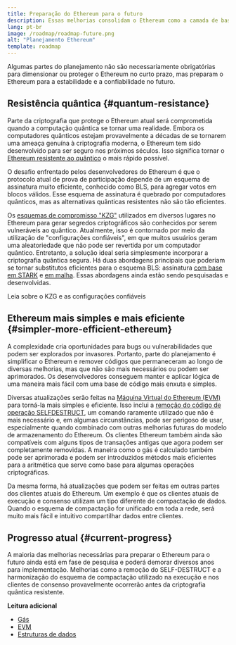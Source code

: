 ```yaml
---
title: Preparação do Ethereum para o futuro
description: Essas melhorias consolidam o Ethereum como a camada de base resiliente e descentralizada para o futuro, seja ele qual for.
lang: pt-br
image: /roadmap/roadmap-future.png
alt: "Planejamento Ethereum"
template: roadmap
---
```


Algumas partes do planejamento não são necessariamente obrigatórias para dimensionar ou proteger o Ethereum no curto prazo, mas preparam o Ethereum para a estabilidade e a confiabilidade no futuro.

## Resistência quântica {#quantum-resistance}

Parte da criptografia que protege o Ethereum atual será comprometida quando a computação quântica se tornar uma realidade. Embora os computadores quânticos estejam provavelmente a décadas de se tornarem uma ameaça genuína à criptografia moderna, o Ethereum tem sido desenvolvido para ser seguro nos próximos séculos. Isso significa tornar o [Ethereum resistente ao quântico](https://consensys.net/blog/developers/how-will-quantum-supremacy-affect-blockchain/) o mais rápido possível.

O desafio enfrentado pelos desenvolvedores do Ethereum é que o protocolo atual de prova de participação depende de um esquema de assinatura muito eficiente, conhecido como BLS, para agregar votos em blocos válidos. Esse esquema de assinatura é quebrado por computadores quânticos, mas as alternativas quânticas resistentes não são tão eficientes.

Os [esquemas de compromisso "KZG"](/roadmap/danksharding/#what-is-kzg) utilizados em diversos lugares no Ethereum para gerar segredos criptográficos são conhecidos por serem vulneráveis ao quântico. Atualmente, isso é contornado por meio da utilização de "configurações confiáveis", em que muitos usuários geram uma aleatoriedade que não pode ser revertida por um computador quântico. Entretanto, a solução ideal seria simplesmente incorporar a criptografia quântica segura. Há duas abordagens principais que poderiam se tornar substitutos eficientes para o esquema BLS: assinatura [com base em STARK](https://hackmd.io/@vbuterin/stark_aggregation) e [em malha](https://medium.com/asecuritysite-when-bob-met-alice/so-what-is-lattice-encryption-326ac66e3175). Essas abordagens ainda estão sendo pesquisadas e desenvolvidas.

<ButtonLink variant="outline-color" to="/roadmap/danksharding#what-is-kzg"> Leia sobre o KZG e as configurações confiáveis</ButtonLink>

## Ethereum mais simples e mais eficiente {#simpler-more-efficient-ethereum}

A complexidade cria oportunidades para bugs ou vulnerabilidades que podem ser explorados por invasores. Portanto, parte do planejamento é simplificar o Ethereum e remover códigos que permaneceram ao longo de diversas melhorias, mas que não são mais necessários ou podem ser aprimorados. Os desenvolvedores conseguem manter e aplicar lógica de uma maneira mais fácil com uma base de código mais enxuta e simples.

Diversas atualizações serão feitas na [Máquina Virtual do Ethereum (EVM)](/developers/docs/evm) para torná-la mais simples e eficiente. Isso inclui a [remoção do código de operação SELFDESTRUCT](https://hackmd.io/@vbuterin/selfdestruct), um comando raramente utilizado que não é mais necessário e, em algumas circunstâncias, pode ser perigoso de usar, especialmente quando combinado com outras melhorias futuras do modelo de armazenamento do Ethereum. Os clientes Ethereum também ainda são compatíveis com alguns tipos de transações antigas que agora podem ser completamente removidas. A maneira como o gás é calculado também pode ser aprimorada e podem ser introduzidos métodos mais eficientes para a aritmética que serve como base para algumas operações criptográficas.

Da mesma forma, há atualizações que podem ser feitas em outras partes dos clientes atuais do Ethereum. Um exemplo é que os clientes atuais de execução e consenso utilizam um tipo diferente de compactação de dados. Quando o esquema de compactação for unificado em toda a rede, será muito mais fácil e intuitivo compartilhar dados entre clientes.

## Progresso atual {#current-progress}

A maioria das melhorias necessárias para preparar o Ethereum para o futuro ainda está em fase de pesquisa e poderá demorar diversos anos para implementação. Melhorias como a remoção do SELF-DESTRUCT e a harmonização do esquema de compactação utilizado na execução e nos clientes de consenso provavelmente ocorrerão antes da criptografia quântica resistente.

**Leitura adicional**

- [Gás](/developers/docs/gas)
- [EVM](/developers/docs/evm)
- [Estruturas de dados](/developers/docs/data-structures-and-encoding)
